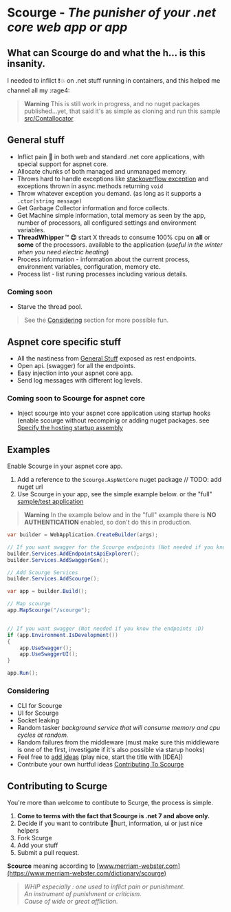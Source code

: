 # **Scourge** - *The punisher of your .net core web app or app*

## What can Scourge do and what the h... is this insanity.

I needed to inflict :exclamation::boom: on .net stuff running in containers, and this helped me channel all my :rage4:

> **Warning**
> This is still work in progress, and no nuget packages published...yet, that said it's as simple as cloning and run this sample [src/Contallocator](src/Contallocator)

## General stuff

* Inflict pain :punch: in both web and standard .net core applications, with special support for aspnet core.
* Allocate chunks of both managed and unmanaged memory.
* Throws hard to handle exceptions like [stackoverflow exception](https://learn.microsoft.com/en-us/dotnet/api/system.stackoverflowexception) and exceptions thrown in async.methods returning `void`
* Throw whatever exception you demand. (as long as it supports a `.ctor(string message)`
* Get Garbage Collector information and force collects.
* Get Machine simple information, total memory as seen by the app, number of processors, all configured settings and environment variables.
* **ThreadWhipper ™ :wink:** start X threads to consume 100% cpu on **all** or **some** of the processors. available to the application (*useful in the winter when you need electric heating*)
* Process information - information about the current process, environment variables, configuration, memory etc.
* Process list - list runing processes including various details.

### Coming soon

* Starve the thread pool.

> See the [Considering](#considering) section for more possible fun.

## Aspnet core specific stuff

* All the nastiness from [General Stuff](#general-stuff) exposed as rest endpoints.
* Open api. (swagger) for all the endpoints.
* Easy injection into your aspnet core app.
* Send log messages with different log levels.

### Coming soon to Scourge for aspnet core

* Inject scourge into your aspnet core application using startup hooks (enable scourge without recompinig or adding nuget packages. see [Specify the hosting startup assembly](https://learn.microsoft.com/en-us/aspnet/core/fundamentals/host/platform-specific-configuration?view=aspnetcore-7.0#specify-the-hosting-startup-assembly)

## Examples

 Enable Scourge in your aspnet core app.

1. Add a reference to the `Scourge.AspNetCore` nuget package // TODO: add nuget url
2. Use Scourge in your app, see the simple example below. or the "full" [sample/test application](src/Contallocator)

> **Warning**
> In the example below and in the "full" example there is **NO AUTHENTICATION** enabled, so don't do this in production.

```csharp
var builder = WebApplication.CreateBuilder(args);

// If you want swagger for the Scourge endpoints (Not needed if you know the endpoints :D)
builder.Services.AddEndpointsApiExplorer();
builder.Services.AddSwaggerGen();

// Add Scourge Services
builder.Services.AddScourge();

var app = builder.Build();

// Map scourge
app.MapScourge("/scourge");


// If you want swagger (Not needed if you know the endpoints :D)
if (app.Environment.IsDevelopment())
{
    app.UseSwagger();
    app.UseSwaggerUI();
}

app.Run();

```

### Considering

* CLI for Scourge
* UI for Scourge
* Socket leaking
* Random tasker *background service that will consume memory and cpu cycles at random.*
* Random failures from the middleware (must make sure this middleware is one of the first, investigate if it's also possible via starup hooks)
* Feel free to [add ideas](https://github.com/niklasfp/scourge/issues/new) (play nice, start the title with [IDEA])
* Contribute your own hurtful ideas [Contributing To Scourge](#contributing-to-scurge)

## Contributing to Scurge

You're more than welcome to contibute to Scurge, the process is simple.

1. **Come to terms with the fact that Scourge is .net 7 and above only.**
2. Decide if you want to contribute :punch:hurt, information, ui or just nice helpers
3. Fork Scurge
4. Add your stuff
5. Submit a pull request.

**Scource** meaning according to [www.merriam-webster.com](https://www.merriam-webster.com/dictionary/scourge)

>*WHIP especially : one used to inflict pain or punishment.*  
>*An instrument of punishment or criticism.*  
>*Cause of wide or great affliction.*  
